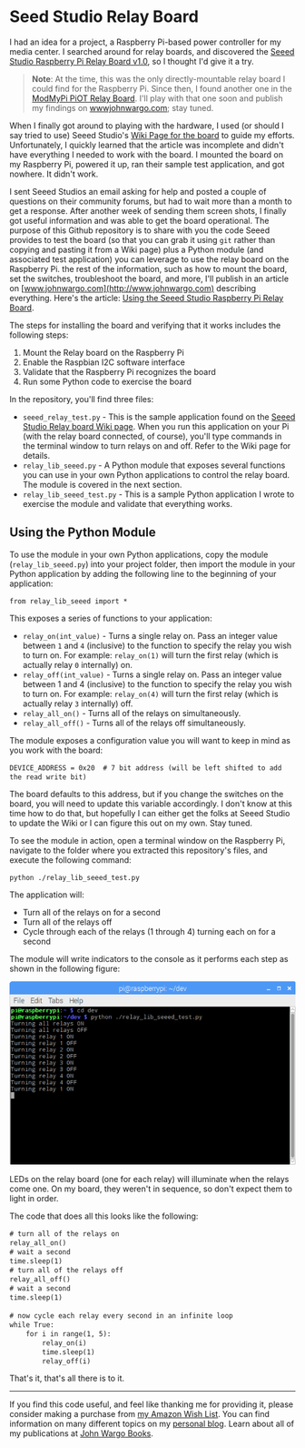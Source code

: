 # Seed Studio Relay Board

I had an idea for a project, a Raspberry Pi-based power controller for my media center. I searched around for relay boards, and discovered the [Seeed Studio Raspberry Pi Relay Board v1.0](https://www.seeedstudio.com/Raspberry-Pi-Relay-Board-v1.0-p-2409.html), so I thought I'd give it a try.

> **Note**: At the time, this was the only directly-mountable relay board I could find for the Raspberry Pi. Since then, I found another one in the [ModMyPi PiOT Relay Board](https://www.modmypi.com/raspberry-pi/breakout-boards/modmypi/modmypi-piot-relay-board). I'll play with that one soon and publish my findings on [wwwjohnwargo.com](http://johnwargo.com); stay tuned.

When I finally got around to playing with the hardware, I used (or should I say tried to use) Seeed Studio's [Wiki Page for the board](http://wiki.seeed.cc/Raspberry_Pi_Relay_Board_v1.0/) to guide my efforts. Unfortunately, I quickly learned that the article was incomplete and didn't have everything I needed to work with the board. I mounted the board on my Raspberry Pi, powered it up, ran their sample test application, and got nowhere. It didn't work.

I sent Seeed Studios an email asking for help and posted a couple of questions on their community forums, but had to wait more than a month to get a response. After another week of sending them screen shots, I finally got useful information and was able to get the board operational. The purpose of this Github repository is to share with you the code Seeed provides to test the board (so that you can grab it using `git` rather than copying and pasting it from a Wiki page) plus a Python module (and associated test application) you can leverage to use the relay board on the Raspberry Pi. the rest of the information, such as how to mount the board, set the switches, troubleshoot the board, and more, I'll publish in an article on [www.johnwargo.com](http://www.johnwargo.com) describing everything. Here's the article: [Using the Seeed Studio Raspberry Pi Relay Board](http://johnwargo.com/microcontrollers-single-board-computers/using-the-seeed-studio-raspberry-pi-relay-board.html). 

The steps for installing the board and verifying that it works includes the following steps:

1.	Mount the Relay board on the Raspberry Pi
2.	Enable the Raspbian I2C software interface
3.	Validate that the Raspberry Pi recognizes the board
4.	Run some Python code to exercise the board 

In the repository, you'll find three files:

+	`seeed_relay_test.py` - This is the sample application found on the [Seeed Studio Relay board Wiki page](http://wiki.seeed.cc/Raspberry_Pi_Relay_Board_v1.0/). When you run this application on your Pi (with the relay board connected, of course), you'll type commands in the terminal window to turn relays on and off. Refer to the Wiki page for details. 
+	`relay_lib_seeed.py` - A Python module that exposes several functions you can use in your own Python applications to control the relay board. The module is covered in the next section.
+	`relay_lib_seeed_test.py` - This is a sample Python application I wrote to exercise the module and validate that everything works.

## Using the Python Module

To use the module in your own Python applications, copy the module (`relay_lib_seeed.py`) into your project folder, then import the module in your Python application by adding the following line to the beginning of your application:

	from relay_lib_seeed import *

This exposes a series of functions to your application:

+	`relay_on(int_value)` - Turns a single relay on. Pass an integer value between `1` and `4` (inclusive) to the function to specify the relay you wish to turn on. For example: `relay_on(1)` will turn the first relay (which is actually relay `0` internally) on.
+	`relay_off(int_value)` - Turns a single relay on. Pass an integer value between 1 and 4 (inclusive) to the function to specify the relay you wish to turn on. For example: `relay_on(4)` will turn the first relay (which is actually relay `3` internally) off.
+	`relay_all_on()` - Turns all of the relays on simultaneously.    
+	`relay_all_off()` - Turns all of the relays off simultaneously.

The module exposes a configuration value you will want to keep in mind as you work with the board:

	DEVICE_ADDRESS = 0x20  # 7 bit address (will be left shifted to add the read write bit)

The board defaults to this address, but if you change the switches on the board, you will need to update this variable accordingly. I don't know at this time how to do that, but hopefully I can either get the folks at Seeed Studio to update the Wiki or I can figure this out on my own. Stay tuned.

To see the module in action, open a terminal window on the Raspberry Pi, navigate to the folder where you extracted this repository's files, and execute the following command:

	python ./relay_lib_seeed_test.py

The application will:

+	Turn all of the relays on for a second
+	Turn all of the relays off
+	Cycle through each of the relays (1 through 4) turning each on for a second

The module will write indicators to the console as it performs each step as shown in the following figure: 

![Module Test Application Output](./images/figure-01.png)

LEDs on the relay board (one for each relay) will illuminate when the relays come one. On my board, they weren't in sequence, so don't expect them to light in order.

The code that does all this looks like the following:  

 	# turn all of the relays on
    relay_all_on()
    # wait a second
    time.sleep(1)
    # turn all of the relays off
    relay_all_off()
    # wait a second
    time.sleep(1)

    # now cycle each relay every second in an infinite loop
    while True:
        for i in range(1, 5):
            relay_on(i)
            time.sleep(1)
            relay_off(i)

That's it, that's all there is to it.

***

If you find this code useful, and feel like thanking me for providing it, please consider making a purchase from [my Amazon Wish List](https://amzn.com/w/1WI6AAUKPT5P9). You can find information on many different topics on my [personal blog](http://www.johnwargo.com). Learn about all of my publications at [John Wargo Books](http://www.johnwargobooks.com). 


